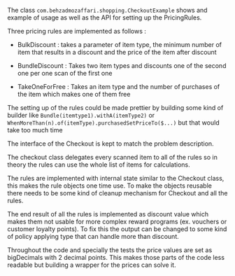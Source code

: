 The class `com.behzadmozaffari.shopping.CheckoutExample` shows and example of 
usage as well as the API for setting up the PricingRules.

Three pricing rules are implemented as follows :

* BulkDiscount : takes a parameter of item type, the minimum number of item 
that results in a discount and the price of the item after discount

* BundleDiscount : Takes two item types and discounts one of the second one 
per one scan of the first one

* TakeOneForFree : Takes an item type and the number of purchases of the item 
which makes one of them free

The setting up of the rules could be made prettier by building some kind of builder 
like ```Bundle(itemtype1).withA(itemType2)``` 
or ```WhenMoreThan(n).of(itemType).purchasedSetPriceTo($...)``` but that would 
take too much time

The interface of the Checkout is kept to match the problem description.

The checkout class delegates every scanned item to all of the rules so in theory 
the rules can use the whole list of items for calculations.

The rules are implemented with internal state similar to the Checkout class, this 
makes the rule objects one time use. To make the objects reusable there needs to be 
some kind of cleanup mechanism for Checkout and all the rules. 

The end result of all the rules is implemented as discount value which makes them 
not usable for more complex reward programs (ex. vouchers or customer loyalty points).
To fix this the output can be changed to some kind of policy applying type that can
handle more than discount.

Throughout the code and specially the tests the price values are set as bigDecimals 
with 2 decimal points. This makes those parts of the code less readable but building 
a wrapper for the prices can solve it.